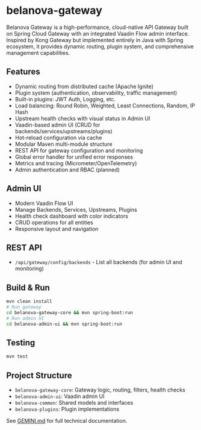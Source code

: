 # belanova-gateway
Belanova Gateway is a high-performance, cloud-native API Gateway built on Spring Cloud Gateway with an integrated Vaadin Flow admin interface. Inspired by Kong Gateway but implemented entirely in Java with Spring ecosystem, it provides dynamic routing, plugin system, and comprehensive management capabilities.

## Features
- Dynamic routing from distributed cache (Apache Ignite)
- Plugin system (authentication, observability, traffic management)
- Built-in plugins: JWT Auth, Logging, etc.
- Load balancing: Round Robin, Weighted, Least Connections, Random, IP Hash
- Upstream health checks with visual status in Admin UI
- Vaadin-based admin UI (CRUD for backends/services/upstreams/plugins)
- Hot-reload configuration via cache
- Modular Maven multi-module structure
- REST API for gateway configuration and monitoring
- Global error handler for unified error responses
- Metrics and tracing (Micrometer/OpenTelemetry)
- Admin authentication and RBAC (planned)

## Admin UI
- Modern Vaadin Flow UI
- Manage Backends, Services, Upstreams, Plugins
- Health check dashboard with color indicators
- CRUD operations for all entities
- Responsive layout and navigation

## REST API
- `/api/gateway/config/backends` - List all backends (for admin UI and monitoring)

## Build & Run

```sh
mvn clean install
# Run gateway
cd belanova-gateway-core && mvn spring-boot:run
# Run admin UI
cd belanova-admin-ui && mvn spring-boot:run
```

## Testing

```sh
mvn test
```

## Project Structure
- `belanova-gateway-core`: Gateway logic, routing, filters, health checks
- `belanova-admin-ui`: Vaadin admin UI
- `belanova-common`: Shared models and interfaces
- `belanova-plugins`: Plugin implementations

See [GEMINI.md](GEMINI.md) for full technical documentation.
